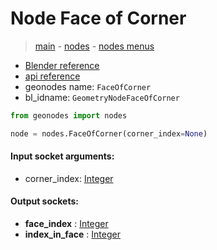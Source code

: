 # Node Face of Corner

> [main](../structure.md) - [nodes](nodes.md) - [nodes menus](nodes_menus.md)

- [Blender reference](https://docs.blender.org/manual/en/latest/modeling/geometry_nodes/mesh_topology/face_of_corner.html)
- [api reference](https://docs.blender.org/api/current/bpy.types.GeometryNodeFaceOfCorner.html)
- geonodes name: `FaceOfCorner`
- bl_idname: `GeometryNodeFaceOfCorner`

```python
from geonodes import nodes

node = nodes.FaceOfCorner(corner_index=None)
```

#### Input socket arguments:

- corner_index: [Integer](Integer.md)

#### Output sockets:

- **face_index** : [Integer](Integer)
- **index_in_face** : [Integer](Integer)

